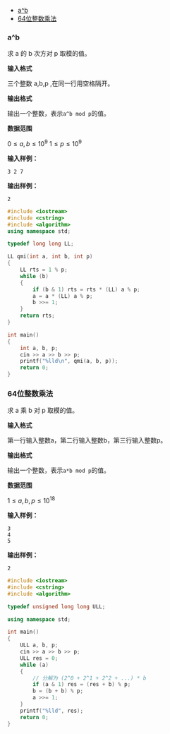 
<!-- @import "[TOC]" {cmd="toc" depthFrom=1 depthTo=6 orderedList=false} -->

<!-- code_chunk_output -->

- [a^b](#ab)
- [64位整数乘法](#64位整数乘法)

<!-- /code_chunk_output -->

### a^b

求 a 的 b 次方对 p 取模的值。

**输入格式**

三个整数 a,b,p ,在同一行用空格隔开。

**输出格式**

输出一个整数，表示`a^b mod p`的值。

**数据范围**

$0≤a,b≤10^9$
$1≤p≤10^9$

**输入样例：**
```
3 2 7
```
**输出样例：**
```
2
```

```cpp
#include <iostream>
#include <cstring>
#include <algorithm>
using namespace std;

typedef long long LL;

LL qmi(int a, int b, int p)
{
    LL rts = 1 % p;
    while (b)
    {
        if (b & 1) rts = rts * (LL) a % p;
        a = a * (LL) a % p;
        b >>= 1;
    }
    return rts;
}

int main()
{
    int a, b, p;
    cin >> a >> b >> p;
    printf("%lld\n", qmi(a, b, p));
    return 0;
}
```

### 64位整数乘法

求 a 乘 b 对 p 取模的值。

**输入格式**

第一行输入整数a，第二行输入整数b，第三行输入整数p。

**输出格式**

输出一个整数，表示`a*b mod p`的值。

**数据范围**

$1≤a,b,p≤10^{18}$

**输入样例：**
```
3
4
5
```

**输出样例：**
```
2
```

```cpp
#include <iostream>
#include <cstring>
#include <algorithm>

typedef unsigned long long ULL;

using namespace std;

int main()
{
    ULL a, b, p;
    cin >> a >> b >> p;
    ULL res = 0;
    while (a)
    {
        // 分解为 (2^0 + 2^1 + 2^2 + ...) * b
        if (a & 1) res = (res + b) % p;
        b = (b + b) % p;
        a >>= 1;
    }
    printf("%lld", res);
    return 0;
}
```

